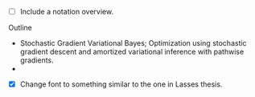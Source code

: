 - [ ] Include a notation overview.


Outline
- Stochastic Gradient Variational Bayes; Optimization using stochastic gradient descent and amortized variational inference with pathwise gradients.
- 

- [X] Change font to something similar to the one in Lasses thesis.